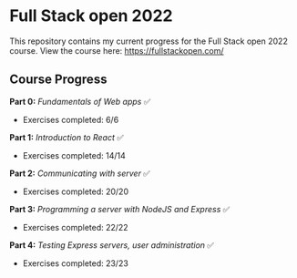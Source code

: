 # Full Stack open 2022

This repository contains my current progress for the Full Stack open 2022 course. View the course here: https://fullstackopen.com/

## Course Progress

**Part 0:** *Fundamentals of Web apps* ✅
- Exercises completed: 6/6

**Part 1:** *Introduction to React* ✅
- Exercises completed: 14/14

**Part 2:** *Communicating with server* ✅
- Exercises completed: 20/20

**Part 3:** *Programming a server with NodeJS and Express* ✅
- Exercises completed: 22/22

**Part 4:** *Testing Express servers, user administration* ✅
- Exercises completed: 23/23